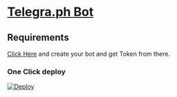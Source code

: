 # [Telegra.ph Bot](https://t.me/hk_telegraph_bot)

## Requirements

[Click Here](https://t.me/botfather) and create your bot and get Token from there.

### One Click deploy

[![Deploy](https://www.herokucdn.com/deploy/button.svg)](https://heroku.com/deploy)
